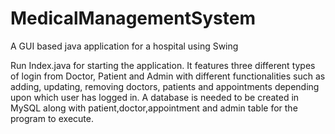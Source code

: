 # MedicalManagementSystem
A GUI based java application for a hospital using Swing

Run Index.java for starting the application. It features three different types of login from Doctor, Patient and Admin with different functionalities such as adding, updating, removing doctors, patients and appointments depending upon which user has logged in.
A database is needed to be created in MySQL along with patient,doctor,appointment and admin table for the program to execute.
